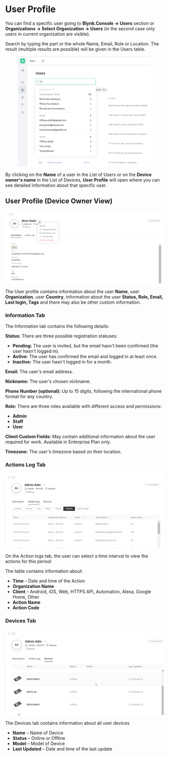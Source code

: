 # User Profile

You can find a specific user going to **Blynk.Console -> Users** section or **Organizations -> Select Organization -> Users** (in the second case only users in current organization are visible).

Search by typing the part or the whole Name, Email,  Role or Location. The result (multiple results are possible) will be given in the Users table.&#x20;

<figure><img src="../../.gitbook/assets/26-console-users-user profile-search u 1.png" alt=""><figcaption></figcaption></figure>

By clicking on the **Name** of a user in the List of Users or on the **Device owner's name** in the List of Devices, **User Profile** will open where you can see detailed information about that specific user.

## User Profile (Device Owner View)

![](<../../.gitbook/assets/user action menu.png>)

The User profile contains information about the user **Name**, user **Organization**, user **Country**, information about the user **Status, Role, Email, Last login, Tags** and there may also be other custom information.

### Information Tab

The Information tab contains the following details:

**Status:** There are three possible registration statuses:

* **Pending:** The user is invited, but the email hasn't been confirmed (the user hasn't logged in).
* **Active:** The user has confirmed the email and logged in at least once.
* **Inactive:** The user hasn't logged in for a month.

**Email:** The user's email address.

**Nickname:** The user's chosen nickname.

**Phone Number (optional):** Up to 15 digits, following the international phone format for any country.

**Role:** There are three roles available with different access and permissions:

* **Admin**
* **Staff**
* **User**

**Client Custom Fields:** May contain additional information about the user required for work. Available in Enterprise Plan only.

**Timezone:** The user's timezone based on their location.



### Actions Log Tab

![](<../../.gitbook/assets/user action log.png>)

On the Action logs tab, the user can select a time interval to view the actions for this period:

The table contains information about:

* **Time** – Date and time of the Action
* **Organization Name**
* **Client** – Android, iOS, Web, HTTPS API, Automation, Alexa, Google Home, Other
* **Action Name**
* **Action Code**

### Devices Tab

![](<../../.gitbook/assets/user devices.png>)

The Devices tab contains information about all user devices

* **Name** – Name of Device
* **Status** – Online or Offline
* **Model** – Model of Device
* **Last Updated** – Date and time of the last update

